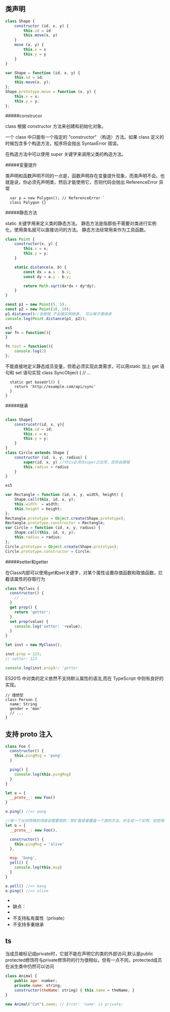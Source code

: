 
## 类声明 ##

```js
class Shape {
    constructor (id, x, y) {
        this.id = id
        this.move(x, y)
    }
    move (x, y) {
        this.x = x
        this.y = y
    }
}

var Shape = function (id, x, y) {
    this.id = id;
    this.move(x, y);
};
Shape.prototype.move = function (x, y) {
    this.x = x;
    this.y = y;
};

```
#####construcor

class 根据 constructor 方法来创建和初始化对象。

一个 class 中只能有一个指定的 ”constructor“ （构造）方法。如果 class 定义的时候包含多个构造方法，程序将会抛出 SyntaxError 错误。

在构造方法中可以使用 super 关键字来调用父类的构造方法。



#####变量提升

类声明和函数声明不同的一点是，函数声明存在变量提升现象，而类声明不会。也就是说，你必须先声明类，然后才能使用它，否则代码会抛出 ReferenceError 异常

      var p = new Polygon(); // ReferenceError `
      class Polygon {}
    
#####静态方法

static 关键字用来定义类的静态方法。 静态方法是指那些不需要对类进行实例化，使用类名就可以直接访问的方法。
静态方法经常用来作为工具函数。
```js
class Point {
    constructor(x, y) {
        this.x = x;
        this.y = y;
    }

    static distance(a, b) {
        const dx = a.x - b.x;
        const dy = a.y - b.y;

        return Math.sqrt(dx*dx + dy*dy);
    }
}

const p1 = new Point(5, 5);
const p2 = new Point(10, 10);
p1.distance()//会报错 不会被实例继承， 可以被子类继承
console.log(Point.distance(p1, p2));

es5 
var fn = function(){
}

fn.test = function(){
	console.log(2)
};

```
不能直接地定义静态成员变量，但若必须实现此类需求，可以用static 加上 get 语句和 set 语句实现
    class SyncObject {
      // ...
    
      static get baseUrl() {
    	return 'http://example.com/api/sync'
      }
    }
#####继承

```js

class Shape{
	construcotr(id, x, y){
		this.id = id;
		this.x = x;
		this.y = y;
	}
}
class Circle extends Shape {
    constructor (id, x, y, radius) {
        super(id, x, y) //this必须在super之后写，否则会报错
        this.radius = radius
    }
}

es5

var Rectangle = function (id, x, y, width, height) {
    Shape.call(this, id, x, y);
    this.width  = width;
    this.height = height;
};
Rectangle.prototype = Object.create(Shape.prototype);
Rectangle.prototype.constructor = Rectangle;
var Circle = function (id, x, y, radius) {
    Shape.call(this, id, x, y);
    this.radius = radius;
};
Circle.prototype = Object.create(Shape.prototype);
Circle.prototype.constructor = Circle;

```

#####setter和getter

在Class内部可以使用get和set关键字，对某个属性设置存值函数和取值函数，拦截该属性的存取行为

```js
class MyClass {
  constructor() {
    // ...
  }
  get prop() {
    return 'getter';
  }
  set prop(value) {
    console.log('setter: '+value);
  }
}

let inst = new MyClass();

inst.prop = 123;
// setter: 123

console.log(inst.prop)// 'getter

```

ES2015 中对类的定义依然不支持默认属性的语法,而在 TypeScript 中则有良好的实现。
    
    // 理想型
    class Person {
      name: String
      gender = 'man'
      // ...
    }
## 支持 __proto__ 注入 ##

```js
class Foo {
  constructor() {
    this.pingMsg = 'pong'
  }

  ping() {
    console.log(this.pingMsg)
  }
}

let o = {
  __proto__: new Foo()
}

o.ping() //=> pong

//有一个比较特殊的场景会需要用到：想扩展或者覆盖一个类的方法，并生成一个实例，但觉得另外定义一个类就感觉浪费了
let o = {
  __proto__: new Foo(),

  constructor() {
    this.pingMsg = 'alive'
  },

  msg: 'bang',
  yell() {
    console.log(this.msg)
  }
}

o.yell() //=> bang
o.ping() //=> alive

```
- 
- 缺点：
- 
- 不支持私有属性（private）
- 不支持多重继承



## ts ##

当成员被标记成private时，它就不能在声明它的类的外部访问,默认是public
protected修饰符与private修饰符的行为很相似，但有一点不同，protected成员在派生类中仍然可以访问
```js
class Animal {
	public age: number;
    private name: string;
    constructor(theName: string) { this.name = theName; }
}

new Animal("Cat").name; // Error: 'name' is private;

```

